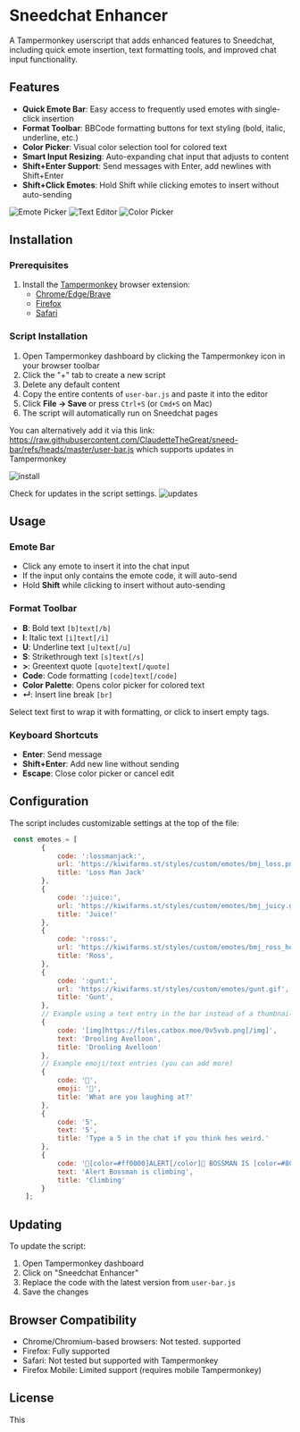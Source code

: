 # Sneedchat Enhancer

A Tampermonkey userscript that adds enhanced features to Sneedchat, including quick emote insertion, text formatting tools, and improved chat input functionality.

## Features

- **Quick Emote Bar**: Easy access to frequently used emotes with single-click insertion
- **Format Toolbar**: BBCode formatting buttons for text styling (bold, italic, underline, etc.)
- **Color Picker**: Visual color selection tool for colored text
- **Smart Input Resizing**: Auto-expanding chat input that adjusts to content
- **Shift+Enter Support**: Send messages with Enter, add newlines with Shift+Enter
- **Shift+Click Emotes**: Hold Shift while clicking emotes to insert without auto-sending


![Emote Picker](img/emote-picker.png)
![Text Editor](img/text-editor.png)
![Color Picker](img/color-picker.png)

## Installation

### Prerequisites

1. Install the [Tampermonkey](https://www.tampermonkey.net/) browser extension:
   - [Chrome/Edge/Brave](https://chrome.google.com/webstore/detail/tampermonkey/dhdgffkkebhmkfjojejmpbldmpobfkfo)
   - [Firefox](https://addons.mozilla.org/en-US/firefox/addon/tampermonkey/)
   - [Safari](https://apps.apple.com/us/app/tampermonkey/id1482490089)

### Script Installation

1. Open Tampermonkey dashboard by clicking the Tampermonkey icon in your browser toolbar
2. Click the "+" tab to create a new script
3. Delete any default content
4. Copy the entire contents of `user-bar.js` and paste it into the editor
5. Click **File → Save** or press `Ctrl+S` (or `Cmd+S` on Mac)
6. The script will automatically run on Sneedchat pages


You can alternatively add it via this link: https://raw.githubusercontent.com/ClaudetteTheGreat/sneed-bar/refs/heads/master/user-bar.js which supports updates in Tampermonkey

![install](img/install.png)

Check for updates in the script settings.
![updates](img/update.png)

## Usage

### Emote Bar
- Click any emote to insert it into the chat input
- If the input only contains the emote code, it will auto-send
- Hold **Shift** while clicking to insert without auto-sending

### Format Toolbar
- **B**: Bold text `[b]text[/b]`
- **I**: Italic text `[i]text[/i]`
- **U**: Underline text `[u]text[/u]`
- **S**: Strikethrough text `[s]text[/s]`
- **>**: Greentext quote `[quote]text[/quote]`
- **Code**: Code formatting `[code]text[/code]`
- **Color Palette**: Opens color picker for colored text
- **↵**: Insert line break `[br]`

Select text first to wrap it with formatting, or click to insert empty tags.

### Keyboard Shortcuts
- **Enter**: Send message
- **Shift+Enter**: Add new line without sending
- **Escape**: Close color picker or cancel edit

## Configuration

The script includes customizable settings at the top of the file:

```javascript
 const emotes = [
        {
            code: ':lossmanjack:',
            url: 'https://kiwifarms.st/styles/custom/emotes/bmj_loss.png',
            title: 'Loss Man Jack'
        },
        {
            code: ':juice:',
            url: 'https://kiwifarms.st/styles/custom/emotes/bmj_juicy.gif',
            title: 'Juice!'
        },
        {
            code: ':ross:',
            url: 'https://kiwifarms.st/styles/custom/emotes/bmj_ross_hq.png',
            title: 'Ross',
        },
        {
            code: ':gunt:',
            url: 'https://kiwifarms.st/styles/custom/emotes/gunt.gif',
            title: 'Gunt',
        },        
        // Example using a text entry in the bar instead of a thumbnail        
        {
            code: '[img]https://files.catbox.moe/0v5vvb.png[/img]',
            text: 'Drooling Avelloon',
            title: 'Drooling Avelloon'
        },
        // Example emoji/text entries (you can add more)
        {
            code: '🤡',
            emoji: '🤡',
            title: 'What are you laughing at?'
        },
        {
            code: '5',
            text: '5',
            title: 'Type a 5 in the chat if you think hes weird.'
        },
        {
            code: '🚨[color=#ff0000]ALERT[/color]🚨 BOSSMAN IS [color=#80ff00]CLIMBING[/color]',
            text: 'Alert Bossman is climbing',
            title: 'Climbing'
        }
    ];
```

## Updating

To update the script:
1. Open Tampermonkey dashboard
2. Click on "Sneedchat Enhancer"
3. Replace the code with the latest version from `user-bar.js`
4. Save the changes


## Browser Compatibility

- Chrome/Chromium-based browsers: Not tested. supported
- Firefox: Fully supported
- Safari: Not tested but supported with Tampermonkey
- Firefox Mobile:  Limited support (requires mobile Tampermonkey)

## License

This 